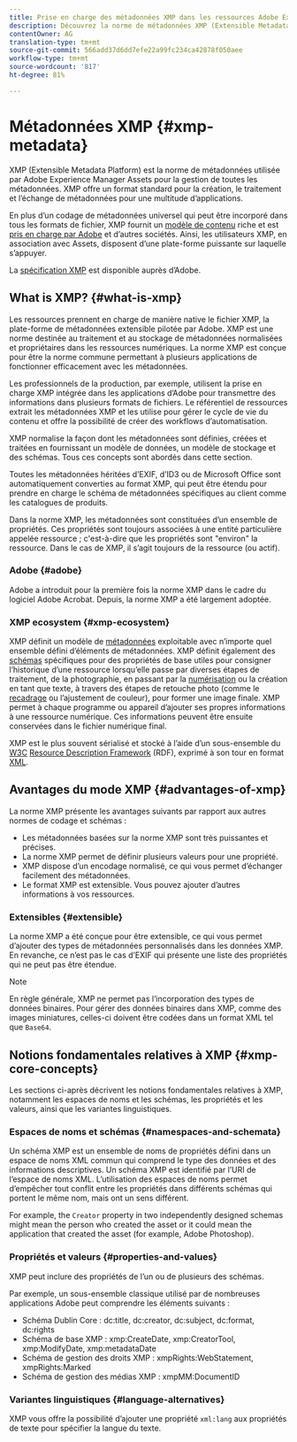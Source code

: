 ```yaml
---
title: Prise en charge des métadonnées XMP dans les ressources Adobe Experience Manager.
description: Découvrez la norme de métadonnées XMP (Extensible Metadata Platform) utilisée par Experience Manager Assets pour la gestion des métadonnées. XMP offre un format standard pour la création, le traitement et l’échange de métadonnées pour une multitude d’applications.
contentOwner: AG
translation-type: tm+mt
source-git-commit: 566add37d6dd7efe22a99fc234ca42878f050aee
workflow-type: tm+mt
source-wordcount: '817'
ht-degree: 81%

---
```



# Métadonnées XMP {#xmp-metadata}

XMP (Extensible Metadata Platform) est la norme de métadonnées utilisée par Adobe Experience Manager Assets pour la gestion de toutes les métadonnées. XMP offre un format standard pour la création, le traitement et l’échange de métadonnées pour une multitude d’applications.

En plus d’un codage de métadonnées universel qui peut être incorporé dans tous les formats de fichier, XMP fournit un [modèle de contenu](xmp.md#xmp-core-concepts) riche et est [pris en charge par Adobe](xmp.md#advantages-of-xmp) et d’autres sociétés. Ainsi, les utilisateurs XMP, en association avec Assets, disposent d’une plate-forme puissante sur laquelle s’appuyer.

La [spécification XMP](https://www.adobe.com/devnet/xmp.html) est disponible auprès d’Adobe.

## What is XMP? {#what-is-xmp}

Les ressources prennent en charge de manière native le fichier XMP, la plate-forme de métadonnées extensible pilotée par Adobe. XMP est une norme destinée au traitement et au stockage de métadonnées normalisées et propriétaires dans les ressources numériques. La norme XMP est conçue pour être la norme commune permettant à plusieurs applications de fonctionner efficacement avec les métadonnées.

Les professionnels de la production, par exemple, utilisent la prise en charge XMP intégrée dans les applications d’Adobe pour transmettre des informations dans plusieurs formats de fichiers. Le référentiel de ressources extrait les métadonnées XMP et les utilise pour gérer le cycle de vie du contenu et offre la possibilité de créer des workflows d’automatisation.

XMP normalise la façon dont les métadonnées sont définies, créées et traitées en fournissant un modèle de données, un modèle de stockage et des schémas. Tous ces concepts sont abordés dans cette section.

Toutes les métadonnées héritées d’EXIF, d’ID3 ou de Microsoft Office sont automatiquement converties au format XMP, qui peut être étendu pour prendre en charge le schéma de métadonnées spécifiques au client comme les catalogues de produits.

Dans la norme XMP, les métadonnées sont constituées d’un ensemble de propriétés. Ces propriétés sont toujours associées à une entité particulière appelée ressource ; c&#39;est-à-dire que les propriétés sont &quot;environ&quot; la ressource. Dans le cas de XMP, il s’agit toujours de la ressource (ou actif).

### Adobe {#adobe}

Adobe a introduit pour la première fois la norme XMP dans le cadre du logiciel Adobe Acrobat. Depuis, la norme XMP a été largement adoptée.

### XMP ecosystem {#xmp-ecosystem}

XMP définit un modèle de [métadonnées](https://fr.wikipedia.org/wiki/Métadonnée) exploitable avec n’importe quel ensemble défini d’éléments de métadonnées. XMP définit également des [schémas](https://en.wikipedia.org/wiki/XML_schema) spécifiques pour des propriétés de base utiles pour consigner l’historique d’une ressource lorsqu’elle passe par diverses étapes de traitement, de la photographie, en passant par la [numérisation](https://fr.wikipedia.org/wiki/Scanner_(informatique)) ou la création en tant que texte, à travers des étapes de retouche photo (comme le [recadrage](https://fr.wikipedia.org/wiki/Recadrage_(image)) ou l’ajustement de couleur), pour former une image finale. XMP permet à chaque programme ou appareil d’ajouter ses propres informations à une ressource numérique. Ces informations peuvent être ensuite conservées dans le fichier numérique final.

XMP est le plus souvent sérialisé et stocké à l’aide d’un sous-ensemble du [W3C](https://fr.wikipedia.org/wiki/World_Wide_Web_Consortium) [Resource Description Framework](https://fr.wikipedia.org/wiki/Resource_Description_Framework) (RDF), exprimé à son tour en format [XML](https://fr.wikipedia.org/wiki/Extensible_Markup_Language).

## Avantages du mode XMP   {#advantages-of-xmp}

La norme XMP présente les avantages suivants par rapport aux autres normes de codage et schémas :

* Les métadonnées basées sur la norme XMP sont très puissantes et précises.
* La norme XMP permet de définir plusieurs valeurs pour une propriété.
* XMP dispose d’un encodage normalisé, ce qui vous permet d’échanger facilement des métadonnées.
* Le format XMP est extensible. Vous pouvez ajouter d’autres informations à vos ressources.

### Extensibles {#extensible}

La norme XMP a été conçue pour être extensible, ce qui vous permet d’ajouter des types de métadonnées personnalisés dans les données XMP. En revanche, ce n’est pas le cas d’EXIF qui présente une liste des propriétés qui ne peut pas être étendue.

>[!NOTE]
>
>En règle générale, XMP ne permet pas l’incorporation des types de données binaires. Pour gérer des données binaires dans XMP, comme des images miniatures, celles-ci doivent être codées dans un format XML tel que `Base64`.

## Notions fondamentales relatives à XMP {#xmp-core-concepts}

Les sections ci-après décrivent les notions fondamentales relatives à XMP, notamment les espaces de noms et les schémas, les propriétés et les valeurs, ainsi que les variantes linguistiques.

### Espaces de noms et schémas {#namespaces-and-schemata}

Un schéma XMP est un ensemble de noms de propriétés défini dans un espace de noms XML commun qui comprend
le type des données et des informations descriptives. Un schéma XMP est identifié par l’URI de l’espace de noms XML. L’utilisation des espaces de noms permet d’empêcher tout conflit entre les propriétés dans différents schémas qui portent le même nom, mais ont un sens différent.

For example, the `Creator` property in two independently designed schemas might mean the person who created the asset or it could mean the application that created the asset (for example, Adobe Photoshop).

### Propriétés et valeurs {#properties-and-values}

XMP peut inclure des propriétés de l’un ou de plusieurs des schémas.

Par exemple, un sous-ensemble classique utilisé par de nombreuses applications Adobe peut comprendre les éléments suivants :

* Schéma Dublin Core : dc:title, dc:creator, dc:subject, dc:format, dc:rights
* Schéma de base XMP : xmp:CreateDate, xmp:CreatorTool, xmp:ModifyDate, xmp:metadataDate
* Schéma de gestion des droits XMP : xmpRights:WebStatement, xmpRights:Marked
* Schéma de gestion des médias XMP : xmpMM:DocumentID

### Variantes linguistiques {#language-alternatives}

XMP vous offre la possibilité d’ajouter une propriété `xml:lang` aux propriétés de texte pour spécifier la langue du texte.
